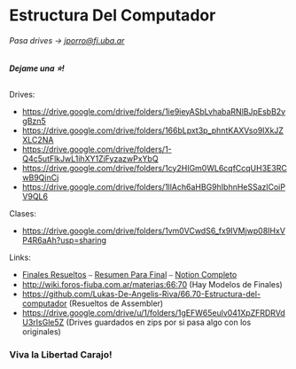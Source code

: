 # Estructura Del Computador
###### Pasa drives -> jporro@fi.uba.ar
##### Dejame una ⭐!

Drives:
* https://drive.google.com/drive/folders/1ie9ieyASbLvhabaRNlBJpEsbB2vgBzn5
* https://drive.google.com/drive/folders/166bLpxt3p_phntKAXVso9IXkJZXLC2NA
* https://drive.google.com/drive/folders/1-Q4c5utFlkJwL1ihXY1ZjFyzazwPxYbQ
* https://drive.google.com/drive/folders/1cy2HIGm0WL6cqfCcqUH3E3RCwB9QjnCj
* https://drive.google.com/drive/folders/1llAch6aHBG9hIbhnHeSSazlCoiPV9QL6


Clases:
* https://drive.google.com/drive/folders/1vm0VCwdS6_fx9IVMjwp08IHxVP4R6aAh?usp=sharing

Links:
* [Finales Resueltos](https://cmauro-fiuba.notion.site/Finales-d81c906ff4c14e1ab9b5cc0d45f31084) ⎯ [Resumen Para Final](https://cmauro-fiuba.notion.site/Resumen-ideas-2d73dd6c3d704324a5634f6b1c735d25) ⎯ [Notion Completo](https://cmauro-fiuba.notion.site/cmauro-fiuba/Estructura-del-Computador-6f3b257589a743a885af1d1d07ba06a4)
* http://wiki.foros-fiuba.com.ar/materias:66:70 (Hay Modelos de Finales)
* https://github.com/Lukas-De-Angelis-Riva/66.70-Estructura-del-computador (Resueltos de Assembler)
* https://drive.google.com/drive/u/1/folders/1gEFW65eulv041XpZFRDRVdU3rIsGle5Z (Drives guardados en zips por si pasa algo con los originales)

### Viva la Libertad Carajo!
